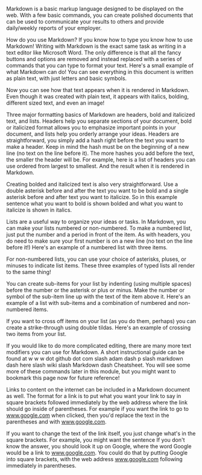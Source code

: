 Markdown is a basic markup language designed to be displayed on the web. With a few basic commands, you can create polished documents that can be used to communicate your results to others and provide daily/weekly reports of your employer.

How do you use Markdown? If you know how to type you know how to use Markdown! Writing with Markdown is the exact same task as writing in a text editor like Microsoft Word. The only difference is that all the fancy buttons and options are removed and instead replaced with a series of commands that you can type to format your text. Here's a small example of what Markdown can do! You can see everything in this document is written as plain text, with just letters and basic symbols.

Now you can see how that text appears when it is rendered in Markdown. Even though it was created with plain text, it appears with italics, bolding, different sized text, and even an image!

Three major formatting basics of Markdown are headers, bold and italicized text, and lists. Headers help you separate sections of your document, bold or italicized format allows you to emphasize important points in your document, and lists help you orderly arrange your ideas. Headers are straightforward, you simply add a hash right before the text you want to make a header. Keep in mind the hash must be on the beginning of a new line (no text on the line before it). The more hashes you add before the text, the smaller the header will be. For example, here is a list of headers you can use ordered from largest to smallest. And the result when it is rendered in Markdown.

Creating bolded and italicized text is also very straightforward. Use a double asterisk before and after the text you want to be bold and a single asterisk before and after text you want to italicize. So in this example sentence what you want to bold is shown bolded and what you want to italicize is shown in italics.

Lists are a useful way to organize your ideas or tasks. In Markdown, you can make your lists numbered or non-numbered. To make a numbered list, just put the number and a period in front of the item. As with headers, you do need to make sure your first number is on a new line (no text on the line before it!) Here's an example of a numbered list with three items.

For non-numbered lists, you can use your choice of asterisks, pluses, or minuses to indicate list items. These three examples of typed lists all render to the same thing!

You can create sub-items for your list by indenting (using multiple spaces) before the number or the asterisk or plus or minus. Make the number or symbol of the sub-item line up with the text of the item above it. Here's an example of a list with sub-items and a combination of numbered and non-numbered items.

If you want to cross off items on your list (as you do them, perhaps) you can create a strike-through using double tildas. Here's an example of crossing two items from your list.

If you would like to do more complicated editing, there are many more text modifiers you can use for Markdown. A short instructional guide can be found at w w w dot github dot com slash adam dash p slash markdown dash here slash wiki slash Markdown dash Cheatsheet. You will see some more of these commands later in this module, but you might want to bookmark this page now for future reference!

Links to content on the internet can be included in a Markdown document as well. The format for a link is to put what you want your link to say in square brackets followed immediately by the web address where the link should go inside of parentheses. For example if you want the link to go to www.google.com when clicked, then you'd replace the text in the parentheses and with www.google.com.

If you want to change the text of the link itself, you just change what's in the square brackets. For example, you might want the sentence If you don't know the answer, you should look it up on Google, where the word Google would be a link to www.google.com. You could do that by putting Google into square brackets, with the web address www.google.com following immediately in parentheses.

